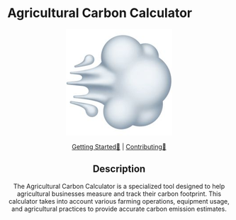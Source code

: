 # Agricultural Carbon Calculator

<div align="center">

![Agricultural Carbon Calculator](resources/assets/icon.png)

[Getting Started👋](docs/GETTING_STARTED.md) | [Contributing🤝](CONTRIBUTORS.md)

## **Description**

The Agricultural Carbon Calculator is a specialized tool designed to help agricultural businesses measure and track their carbon footprint. This calculator takes into account various farming operations, equipment usage, and agricultural practices to provide accurate carbon emission estimates.
